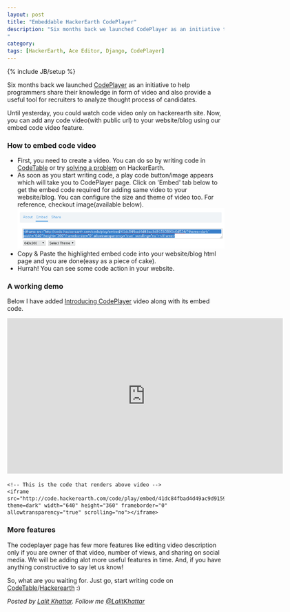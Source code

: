 ```yaml
---
layout: post
title: "Embeddable HackerEarth CodePlayer"
description: "Six months back we launched CodePlayer as an initiative to help programmers share their knowledge in form of video and also provide a useful tool for recruiters to analyze thought process of candidates.
"
category:
tags: [HackerEarth, Ace Editor, Django, CodePlayer]
---
```

{% include JB/setup %}

Six months back we launched [CodePlayer](http://engineering.hackerearth.com/2014/01/21/introducing-codeplayer/) as an initiative to help programmers share their knowledge in form of video and also provide a useful tool for recruiters to analyze thought process of candidates.

Until yesterday, you could watch code video only on hackerearth site. Now, you can add any code video(with public url) to your website/blog using our embed code video feature.

### How to embed code video ###

<ul>
<li>First, you need to create a video. You can do so by writing code in <a href="http://code.hackerearth.com" target="_blank">CodeTable</a> or try <a href="http://code.hackerearth.com/code/play/41dc84fbad4d49ac9d91593890b6d534/">solving a problem</a> on HackerEarth.</li>
<li>As soon as you start writing code, a play code button/image appears which will take you to CodePlayer page. Click on 'Embed' tab below to get the embed code required for adding same video to your website/blog. You can configure the size and theme of video too. For reference, checkout image(available below).</li>
<img src="/images/embed-code.png" title="Sample image"/>
<li>Copy & Paste the highlighted embed code into your website/blog html page and you are done(easy as a piece of cake).</li>
<li>Hurrah! You can see some code action in your website.</li>
</ul>

### A working demo ###

Below I have added [Introducing CodePlayer](http://code.hackerearth.com/code/play/41dc84fbad4d49ac9d91593890b6d534/) video along with its embed code.

<iframe src="http://code.hackerearth.com/code/play/embed/41dc84fbad4d49ac9d91593890b6d534/?theme=dark" width="640" height="360" frameborder="0" allowtransparency="true" scrolling="no"></iframe>

    <!-- This is the code that renders above video -->
    <iframe src="http://code.hackerearth.com/code/play/embed/41dc84fbad4d49ac9d91593890b6d534/?theme=dark" width="640" height="360" frameborder="0" allowtransparency="true" scrolling="no"></iframe> 

### More features ###

The codeplayer page has few more features like editing video description only if you are owner of that video, number of views, and sharing on social media. We will be adding alot more useful features in time. And, if you have anything constructive to say let us know!

So, what are you waiting for. Just go, start writing code on [CodeTable](http://code.hackerearth.com)/[Hackerearth](http://hackerearth.com) :)

<i>Posted by [Lalit Khattar](http://www.hackerearth.com/users/lalitkhattar/). Follow me [@LalitKhattar](http://twitter.com/LalitKhattar)</i>
